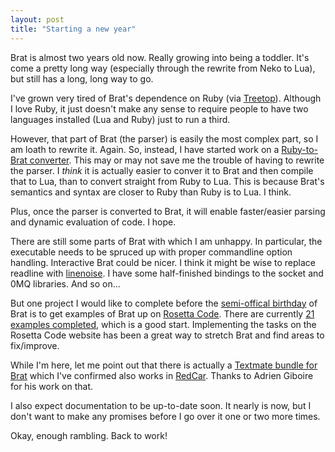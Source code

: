 ```yaml
---
layout: post
title: "Starting a new year"
---
```


Brat is almost two years old now. Really growing into being a toddler. It's come a pretty long way (especially through the rewrite from Neko to Lua), but still has a long, long way to go.

I've grown very tired of Brat's dependence on Ruby (via [Treetop](http://treetop.rubyforge.org)). Although I love Ruby, it just doesn't make any sense to require people to have two languages installed (Lua and Ruby) just to run a third.

However, that part of Brat (the parser) is easily the most complex part, so I am loath to rewrite it. Again. So, instead, I have started work on a [Ruby-to-Brat converter](http://github.com/presidentbeef/ruby2brat). This may or may not save me the trouble of having to rewrite the parser. I *think* it is actually easier to conver it to Brat and then compile that to Lua, than to convert straight from Ruby to Lua. This is because Brat's semantics and syntax are closer to Ruby than Ruby is to Lua. I think.

Plus, once the parser is converted to Brat, it will enable faster/easier parsing and dynamic evaluation of code. I hope.

There are still some parts of Brat with which I am unhappy. In particular, the executable needs to be spruced up with proper commandline option handling. Interactive Brat could be nicer. I think it might be wise to replace readline with [linenoise](https://github.com/antirez/linenoise). I have some half-finished bindings to the socket and 0MQ libraries. And so on...

But one project I would like to complete before the [semi-offical birthday](https://github.com/presidentbeef/brat/commit/1436249d79aa521777eb8b7aab599e44d4b0b4f2) of Brat is to get examples of Brat up on [Rosetta Code](http://rosettacode.org). There are currently [21 examples completed](https://github.com/presidentbeef/brat/tree/master/examples/rosetta_code), which is a good start. Implementing the tasks on the Rosetta Code website has been a great way to stretch Brat and find areas to fix/improve.

While I'm here, let me point out that there is actually a [Textmate bundle for Brat](https://github.com/AdrienGiboire/brat-bundle) which I've confirmed also works in [RedCar](http://redcareditor.com/). Thanks to Adrien Giboire for his work on that.

I also expect documentation to be up-to-date soon. It nearly is now, but I don't want to make any promises before I go over it one or two more times.

Okay, enough rambling. Back to work!
